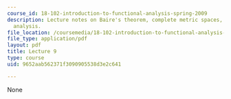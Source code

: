 ```yaml
---
course_id: 18-102-introduction-to-functional-analysis-spring-2009
description: Lecture notes on Baire's theorem, complete metric spaces, and functional
  analysis.
file_location: /coursemedia/18-102-introduction-to-functional-analysis-spring-2009/9652aab562371f3090905538d3e2c641_MIT18_102s09_lec09.pdf
file_type: application/pdf
layout: pdf
title: Lecture 9
type: course
uid: 9652aab562371f3090905538d3e2c641

---
```

None